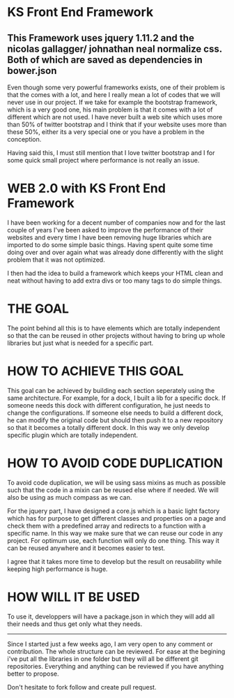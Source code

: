 KS Front End Framework
======================

This Framework uses jquery 1.11.2 and the nicolas gallagger/ johnathan neal normalize css. Both of which are saved as dependencies in bower.json
------------------------------------------------------------------------------------------------------------------------------------------------

Even though some very powerful frameworks exists, one of their problem is that the comes with a lot, and here I really mean a lot of codes that we will never use in our project. If we take for example the bootstrap framework, which is a very good one, his main problem is that it comes with a lot of different which are not used. I have never built a web site which uses more than 50% of twitter bootstrap and I think that if your website uses more than these 50%, either its a very special one or you have a problem in the conception.

Having said this, I must still mention that I love twitter bootstrap and I for some quick small project where performance is not really an issue.

WEB 2.0 with KS Front End Framework
===================================

I have been working for a decent number of companies now and for the last couple of years I've been asked to improve the performance of their websites and every time I have been removing huge libraries which are imported to do some simple basic things. Having spent quite some time doing over and over again what was already done differently with the slight problem that it was not optimized.

I then had the idea to build a framework which keeps your HTML clean and neat without having to add extra divs or too many tags to do simple things.

THE GOAL
========

The point behind all this is to have elements which are totally independent so that the can be reused in other projects without having to bring up whole libraries but just what is needed for a specific part.

HOW TO ACHIEVE THIS GOAL
========================

This goal can be achieved by building each section seperately using the same architecture. For example, for a dock, I built a lib for a specific dock. If someone needs this dock with different configuration, he just needs to change the configurations. If someone else needs to build a different dock, he can modify the original code but should then push it to a new repository so that it becomes a totally different dock. In this way we only develop specific plugin which are totally independent. 

HOW TO AVOID CODE DUPLICATION
=============================

To avoid code duplication, we will be using sass mixins as much as possible such that the code in a mixin can be reused else where if needed. We will also be using as much compass as we can.

For the jquery part, I have designed a core.js which is a basic light factory which has for purpose to get different classes and properties on a page and check them with a predefined array and redirects to a function with a specific name. In this way we make sure that we can reuse our code in any project. For optimum use, each function will only do one thing. This way it can be reused anywhere and it becomes easier to test.

I agree that it takes more time to develop but the result on reusability while keeping high performance is huge.



HOW WILL IT BE USED
===================

To use it, developpers will have a package.json in which they will add all their needs and thus get only what they needs.

----------------------------------------------------------------------------------------------------------------------------------------

Since I started just a few weeks ago, I am very open to any comment or contribution. The whole structure can be reviewed. For ease at the begining i've put all the libraries in one folder but they will all be different git repositories. Everything and anything can be reviewed if you have anything better to propose.

Don't hesitate to fork follow and create pull request.
